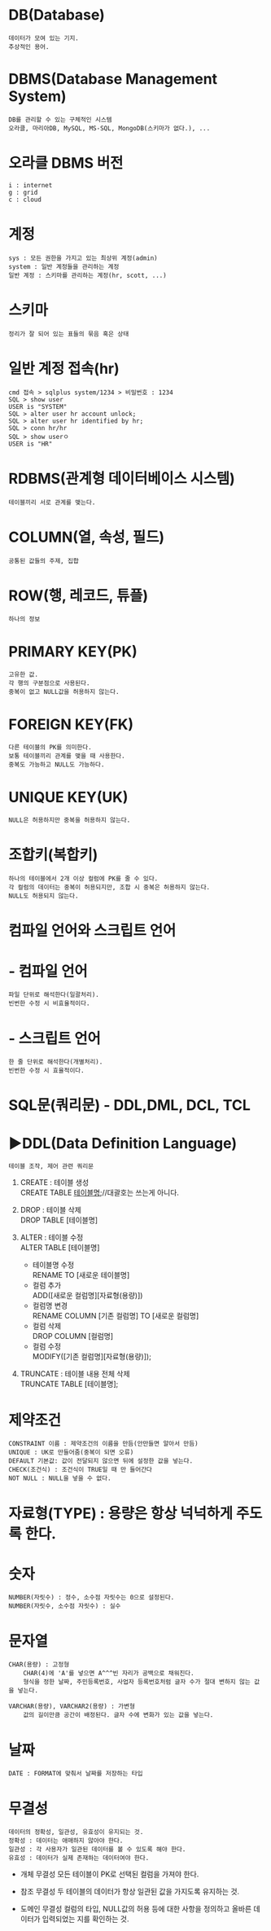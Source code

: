 # DB(Database)
    데이터가 모여 있는 기지.
    추상적인 용어.

# DBMS(Database Management System)
    DB를 관리할 수 있는 구체적인 시스템
    오라클, 마리아DB, MySQL, MS-SQL, MongoDB(스키마가 없다.), ...

# 오라클 DBMS 버전
    i : internet
    g : grid
    c : cloud
    
# 계정
    sys : 모든 권한을 가지고 있는 최상위 계정(admin)
    system : 일반 계정들을 관리하는 계정
    일반 계정 : 스키마를 관리하는 계정(hr, scott, ...)

# 스키마
    정리가 잘 되어 있는 표들의 묶음 혹은 상태

# 일반 계정 접속(hr)
    cmd 접속 > sqlplus system/1234 > 비밀번호 : 1234
    SQL > show user
    USER is "SYSTEM"
    SQL > alter user hr account unlock;
    SQL > alter user hr identified by hr;
    SQL > conn hr/hr
    SQL > show userㅇ
    USER is "HR"
    
# RDBMS(관계형 데이터베이스 시스템)
    테이블끼리 서로 관계를 맺는다.
    
# COLUMN(열, 속성, 필드)
    공통된 값들의 주제, 집합

# ROW(행, 레코드, 튜플)
    하나의 정보

# PRIMARY KEY(PK)
    고유한 값.
    각 행의 구분점으로 사용된다.
    중복이 없고 NULL값을 허용하지 않는다.

# FOREIGN KEY(FK)
    다른 테이블의 PK를 의미한다.
    보통 테이블끼리 관계를 맺을 때 사용한다.
    중복도 가능하고 NULL도 가능하다.

# UNIQUE KEY(UK)
    NULL은 허용하지만 중복을 허용하지 않는다.

# 조합키(복합키)
    하나의 테이블에서 2개 이상 컬럼에 PK를 줄 수 있다.
    각 컬럼의 데이터는 중복이 허용되지만, 조합 시 중복은 허용하지 않는다.
    NULL도 허용되지 않는다.
    
# 컴파일 언어와 스크립트 언어
	
# - 컴파일 언어
    파일 단위로 해석한다(일괄처리).
    빈번한 수정 시 비효율적이다.

# - 스크립트 언어
    한 줄 단위로 해석한다(개별처리).
    빈번한 수정 시 효율적이다.
    
# SQL문(쿼리문) - DDL,DML, DCL, TCL

# ▶DDL(Data Definition Language)
    테이블 조작, 제어 관련 쿼리문

1. CREATE : 테이블 생성<br>
	CREATE TABLE [테이블명]([컬럼명][자료형(용량)][제약조건],...);//대괄호는 쓰는게 아니다.<br>

2. DROP : 테이블 삭제<br>
	DROP TABLE [테이블명]<br>

3. ALTER : 테이블 수정<br>
	ALTER TABLE [테이블명]<br>
	- 테이블명 수정<br>
		RENAME TO [새로운 테이블명]<br>
	- 컬럼 추가<br>
		ADD([새로운 컬럼명][자료형(용량)])<br>
	- 컬럼명 변경<br>
		RENAME COLUMN [기존 컬럼명] TO [새로운 컬럼명]<br>
	- 컬럼 삭제<br>
		DROP COLUMN [컬럼명]<br>
	- 컬럼 수정<br>
		MODIFY([기존 컬럼명][자료형(용량)]);<br>

4. TRUNCATE : 테이블 내용 전체 삭제<br>
	TRUNCATE TABLE [테이블명];<br>
    
# 제약조건
	CONSTRAINT 이름 : 제약조건의 이름을 만듬(안만들면 알아서 만듬)
	UNIQUE : UK로 만들어줌(중복이 되면 오류)
	DEFAULT 기본값: 값이 전달되지 않으면 뒤에 설정한 값을 넣는다.
	CHECK(조건식) : 조건식이 TRUE일 때 만 들어간다
	NOT NULL : NULL을 넣을 수 없다.
	
	
# 자료형(TYPE) : 용량은 항상 넉넉하게 주도록 한다.
	
# 숫자
	NUMBER(자릿수) : 정수, 소수점 자릿수는 0으로 설정된다.
	NUMBER(자릿수, 소수점 자릿수) : 실수
# 문자열
	CHAR(용량) : 고정형
		CHAR(4)에 'A'를 넣으면 A^^^빈 자리가 공백으로 채워진다.
		형식을 정한 날짜, 주민등록번호, 사업자 등록번호처럼 글자 수가 절대 변하지 않는 값을 넣는다.			

	VARCHAR(용량), VARCHAR2(용량) : 가변형
		값의 길이만큼 공간이 배정된다. 글자 수에 변화가 있는 값을 넣는다.

# 날짜
	DATE : FORMAT에 맞춰서 날짜를 저장하는 타입

# 무결성
	데이터의 정확성, 일관성, 유효성이 유지되는 것.
	정확성 : 데이터는 애매하지 않아야 한다.
	일관성 : 각 사용자가 일관된 데이터를 볼 수 있도록 해야 한다.
	유효성 : 데이터가 실제 존재하는 데이터여야 한다.

 - 개체 무결성
	      모든 테이블이 PK로 선택된 컬럼을 가져야 한다.

 - 참조 무결성
	      두 테이블의 데이터가 항상 일관된 값을 가지도록 유지하는 것.

 - 도메인 무결성
	      컬럼의 타입, NULL값의 허용 등에 대한 사항을 정의하고
	      올바른 데이터가 입력되었는 지를 확인하는 것.

